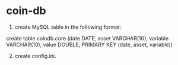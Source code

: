 # coin-db

1. create MySQL table in the following format:

create table coindb.core (date DATE, asset VARCHAR(10), variable VARCHAR(10), value DOUBLE, PRIMARY KEY (date, asset, variable))

2. create config.ini.
